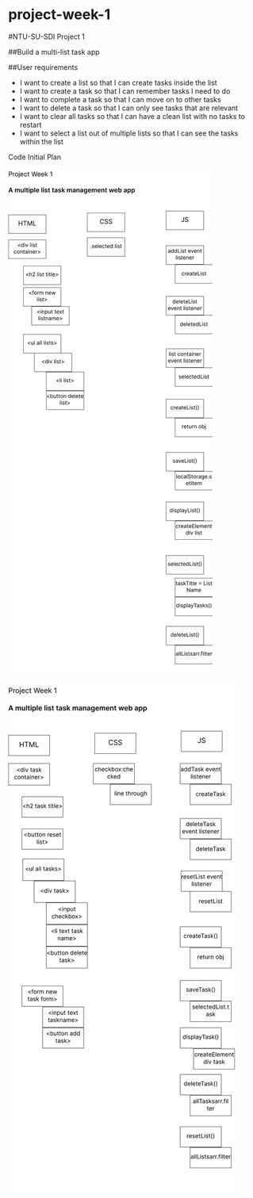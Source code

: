# project-week-1
#NTU-SU-SDI Project 1

##Build a multi-list task app

##User requirements

- I want to create a list so that I can create tasks inside the list
- I want to create a task so that I can remember tasks I need to do
- I want to complete a task so that I can move on to other tasks 
- I want to delete a task so that I can only see tasks that are relevant
- I want to clear all tasks so that I can have a clean list with no tasks to restart  
- I want to select a list out of multiple lists so that I can see the tasks within the list


Code Initial Plan

![Lists plan](./images/readme/Code%20Plan-%20Lists.png "List Plan")

![Tasks plan](./images/readme/Code%20Plan-%20Tasks.png "Task Plan")



